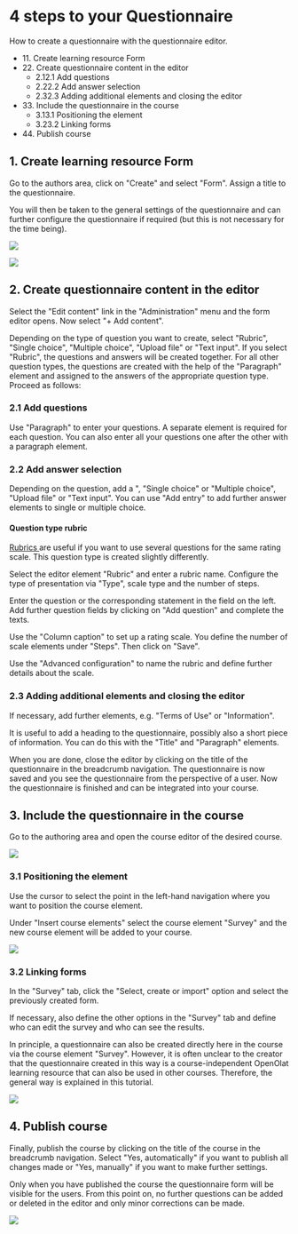 # 4 steps to your Questionnaire

How to create a questionnaire with the questionnaire editor.

  * 11\. Create learning resource Form
  * 22\. Create questionnaire content in the editor
    * 2.12.1 Add questions
    * 2.22.2 Add answer selection
    * 2.32.3 Adding additional elements and closing the editor
  * 33\. Include the questionnaire in the course
    * 3.13.1 Positioning the element
    * 3.23.2 Linking forms
  * 44\. Publish course

## 1\. Create learning resource Form

Go to the authors area, click on "Create" and select "Form". Assign a title to
the questionnaire.

You will then be taken to the general settings of the questionnaire and can
further configure the questionnaire if required (but this is not necessary for
the time being).

![](assets/creating_form.jpg)

![](assets/survey_settings.jpg)

## 2\. Create questionnaire content in the editor

Select the "Edit content" link in the "Administration" menu and the form
editor opens. Now select "+ Add content".

Depending on the type of question you want to create, select "Rubric", "Single
choice", "Multiple choice", "Upload file" or "Text input". If you select
"Rubric", the questions and answers will be created together. For all other
question types, the questions are created with the help of the "Paragraph"
element and assigned to the answers of the appropriate question type. Proceed
as follows:

### 2.1 Add questions

Use "Paragraph" to enter your questions. A separate element is required for
each question. You can also enter all your questions one after the other with
a paragraph element.

### 2.2 Add answer selection

Depending on the question, add a ", "Single choice" or "Multiple choice",
"Upload file" or "Text input". You can use "Add entry" to add further answer
elements to single or multiple choice.

#### **Question type rubric**

[Rubrics ](Rubric.html)are useful if you want to use several questions for the
same rating scale. This question type is created slightly differently.

Select the editor element "Rubric" and enter a rubric name. Configure the type
of presentation via "Type", scale type and the number of steps.

Enter the question or the corresponding statement in the field on the left.
Add further question fields by clicking on "Add question" and complete the
texts.

Use the "Column caption" to set up a rating scale. You define the number of
scale elements under "Steps". Then click on "Save".

Use the "Advanced configuration" to name the rubric and define further details
about the scale.

### 2.3 Adding additional elements and closing the editor

If necessary, add further elements, e.g. "Terms of Use" or "Information".

It is useful to add a heading to the questionnaire, possibly also a short
piece of information. You can do this with the "Title" and "Paragraph"
elements.

When you are done, close the editor by clicking on the title of the
questionnaire in the breadcrumb navigation. The questionnaire is now saved and
you see the questionnaire from the perspective of a user. Now the
questionnaire is finished and can be integrated into your course.

  

## 3\. Include the questionnaire in the course

Go to the authoring area and open the course editor of the desired course.

![](assets/course_editor.jpg)

### 3.1 Positioning the element

Use the cursor to select the point in the left-hand navigation where you want
to position the course element.

Under "Insert course elements" select the course element "Survey" and the new
course element will be added to your course.

![](assets/survey_choose.jpg)

### 3.2 Linking forms

In the "Survey" tab, click the "Select, create or import" option and select
the previously created form.

If necessary, also define the other options in the "Survey" tab and define who
can edit the survey and who can see the results.

In principle, a questionnaire can also be created directly here in the course
via the course element "Survey". However, it is often unclear to the creator
that the questionnaire created in this way is a course-independent OpenOlat
learning resource that can also be used in other courses. Therefore, the
general way is explained in this tutorial.

![](assets/survey_choose_create.jpg)

## 4\. Publish course

Finally, publish the course by clicking on the title of the course in the
breadcrumb navigation. Select "Yes, automatically" if you want to publish all
changes made or "Yes, manually" if you want to make further settings.

Only when you have published the course the questionnaire form will be visible
for the users. From this point on, no further questions can be added or
deleted in the editor and only minor corrections can be made.

![](assets/course_shut.jpg)

